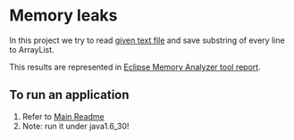 # Memory leaks

In this project we try to read [given text file](./src/main/resources/data.txt) and save substring of every line to ArrayList.

This results are represented in [Eclipse Memory Analyzer tool report](./docs/java_pid31683.0001_Leak_Suspects.zip).
  
## To run an application
1. Refer to [Main Readme](../README.md)
2. Note: run it under java1.6_30!